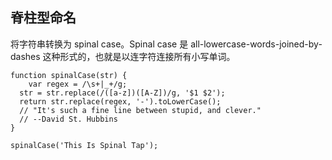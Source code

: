 ## 脊柱型命名
将字符串转换为 spinal case。Spinal case 是 all-lowercase-words-joined-by-dashes 这种形式的，也就是以连字符连接所有小写单词。
```
function spinalCase(str) {
    var regex = /\s+|_+/g;
  str = str.replace(/([a-z])([A-Z])/g, '$1 $2');
  return str.replace(regex, '-').toLowerCase();
  // "It's such a fine line between stupid, and clever."
  // --David St. Hubbins
}

spinalCase('This Is Spinal Tap');

```